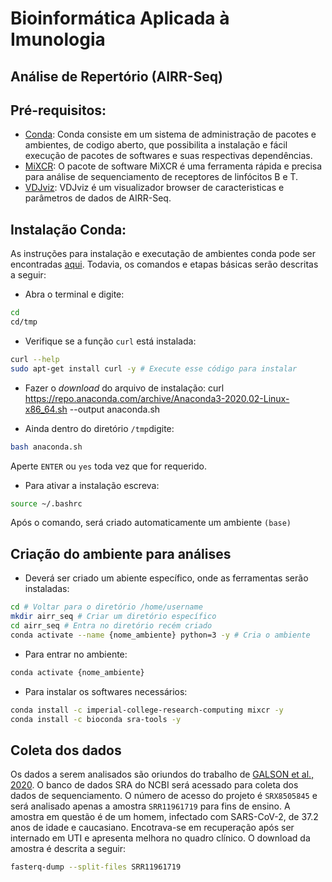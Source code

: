 # Bioinformática Aplicada à Imunologia
## Análise de Repertório (AIRR-Seq)

## Pré-requisitos:
- [Conda](https://docs.conda.io/en/latest/): Conda consiste em um sistema de administração de pacotes e ambientes, de codigo aberto, que possibilita a instalação e fácil execução de pacotes de softwares e suas respectivas dependências. 
- [MiXCR](https://mixcr.readthedocs.io/en/master/): O pacote de software MiXCR é uma ferramenta rápida e precisa para análise de sequenciamento de receptores de linfócitos B e T.
- [VDJviz](https://vdjviz.cdr3.net/): VDJviz é um visualizador browser de caracteristicas e parâmetros de dados de AIRR-Seq. 
## Instalação Conda:
As instruções para instalação e executação de ambientes conda pode ser encontradas [aqui](https://www.digitalocean.com/community/tutorials/how-to-install-the-anaconda-python-distribution-on-ubuntu-20-04). Todavia, os comandos e etapas básicas serão descritas a seguir:
- Abra o terminal e digite:
```sh
cd 
cd/tmp
```
- Verifique se a função ```curl``` está instalada:
```sh
curl --help
sudo apt-get install curl -y # Execute esse código para instalar
```
- Fazer o *download* do arquivo de instalação:
curl https://repo.anaconda.com/archive/Anaconda3-2020.02-Linux-x86_64.sh --output anaconda.sh

- Ainda dentro do diretório ```/tmp```digite:
```sh
bash anaconda.sh 
```
Aperte ```ENTER``` ou ```yes``` toda vez que for requerido.
- Para ativar a instalação escreva:
```sh
source ~/.bashrc
```
Após o comando, será criado automaticamente um ambiente ```(base)``` 

## Criação do ambiente para análises
- Deverá ser criado um abiente específico, onde as ferramentas serão instaladas:
```sh
cd # Voltar para o diretório /home/username
mkdir airr_seq # Criar um diretório específico
cd airr_seq # Entra no diretório recém criado
conda activate --name {nome_ambiente} python=3 -y # Cria o ambiente
```
- Para entrar no ambiente:
```sh
conda activate {nome_ambiente}
```
- Para instalar os softwares necessários:
```sh
conda install -c imperial-college-research-computing mixcr -y
conda install -c bioconda sra-tools -y
```
## Coleta dos dados 
Os dados a serem analisados são oriundos do trabalho de [GALSON et al., 2020](https://www.frontiersin.org/articles/10.3389/fimmu.2020.605170/full). O banco de dados SRA do NCBI será acessado para coleta dos dados de sequenciamento. O número de acesso do projeto é ```SRX8505845``` e será analisado apenas a amostra ```SRR11961719``` para fins de ensino. A amostra em questão é de um homem, infectado com SARS-CoV-2, de 37.2 anos de idade e caucasiano. Encotrava-se em recuperação após ser internado em UTI e apresenta melhora no quadro clínico. O download da amostra é descrita a seguir:
```sh
fasterq-dump --split-files SRR11961719 
```


